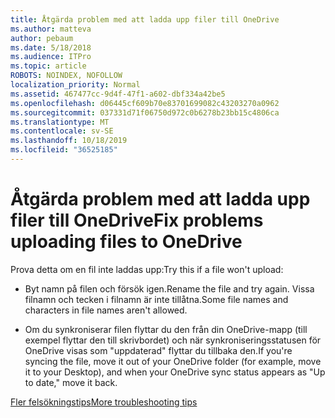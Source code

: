 ```yaml
---
title: Åtgärda problem med att ladda upp filer till OneDrive
ms.author: matteva
author: pebaum
ms.date: 5/18/2018
ms.audience: ITPro
ms.topic: article
ROBOTS: NOINDEX, NOFOLLOW
localization_priority: Normal
ms.assetid: 467477cc-9d4f-47f1-a602-dbf334a42be5
ms.openlocfilehash: d06445cf609b70e83701699082c43203270a0962
ms.sourcegitcommit: 037331d71f06750d972c0b6278b23bb15c4806ca
ms.translationtype: MT
ms.contentlocale: sv-SE
ms.lasthandoff: 10/18/2019
ms.locfileid: "36525185"
---
```

# <a name="fix-problems-uploading-files-to-onedrive"></a><span data-ttu-id="6bac5-102">Åtgärda problem med att ladda upp filer till OneDrive</span><span class="sxs-lookup"><span data-stu-id="6bac5-102">Fix problems uploading files to OneDrive</span></span>

<span data-ttu-id="6bac5-103">Prova detta om en fil inte laddas upp:</span><span class="sxs-lookup"><span data-stu-id="6bac5-103">Try this if a file won't upload:</span></span>
  
- <span data-ttu-id="6bac5-104">Byt namn på filen och försök igen.</span><span class="sxs-lookup"><span data-stu-id="6bac5-104">Rename the file and try again.</span></span> <span data-ttu-id="6bac5-105">Vissa filnamn och tecken i filnamn är inte tillåtna.</span><span class="sxs-lookup"><span data-stu-id="6bac5-105">Some file names and characters in file names aren't allowed.</span></span> 
    
- <span data-ttu-id="6bac5-106">Om du synkroniserar filen flyttar du den från din OneDrive-mapp (till exempel flyttar den till skrivbordet) och när synkroniseringsstatusen för OneDrive visas som "uppdaterad" flyttar du tillbaka den.</span><span class="sxs-lookup"><span data-stu-id="6bac5-106">If you're syncing the file, move it out of your OneDrive folder (for example, move it to your Desktop), and when your OneDrive sync status appears as "Up to date," move it back.</span></span> 
    
[<span data-ttu-id="6bac5-107">Fler felsökningstips</span><span class="sxs-lookup"><span data-stu-id="6bac5-107">More troubleshooting tips</span></span>](https://go.microsoft.com/fwlink/?linkid=873155)
  

